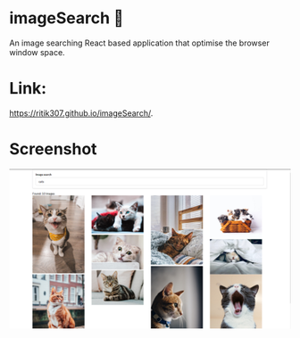 # imageSearch 🚩
An image searching React based application that optimise the browser window space.

# Link:
https://ritik307.github.io/imageSearch/. 

# Screenshot
![](screenshots/index.PNG)
